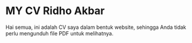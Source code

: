 # MY CV Ridho Akbar

Hai semua, ini adalah CV saya dalam bentuk website, sehingga Anda tidak perlu mengunduh file PDF untuk melihatnya.



